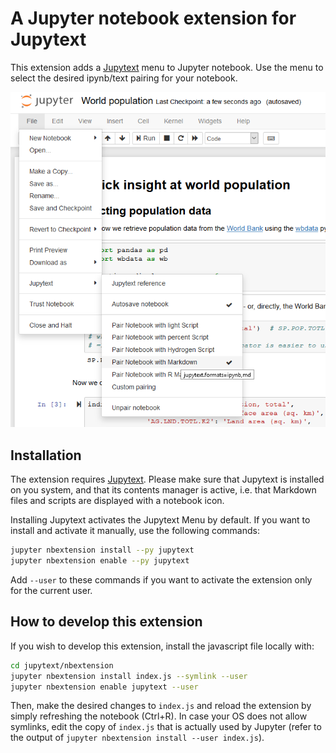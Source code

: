 # A Jupyter notebook extension for Jupytext

This extension adds a [Jupytext](https://github.com/mwouts/jupytext/blob/master/README.md) menu to Jupyter notebook. Use the menu to select the desired ipynb/text pairing for your notebook.

![Jupytext menu screenshot](jupytext_menu.png)

## Installation

The extension requires [Jupytext](https://github.com/mwouts/jupytext/blob/master/README.md). Please make sure that Jupytext is installed on you system, and that its contents manager is active, i.e. that Markdown files and scripts are displayed with a notebook icon. 

Installing Jupytext activates the Jupytext Menu by default. If you want to install and activate it manually, use the following commands:

```bash
jupyter nbextension install --py jupytext
jupyter nbextension enable --py jupytext
```

Add `--user` to these commands if you want to activate the extension only for the current user.

## How to develop this extension

If you wish to develop this extension, install the javascript file locally with:

```bash
cd jupytext/nbextension
jupyter nbextension install index.js --symlink --user
jupyter nbextension enable jupytext --user
```

Then, make the desired changes to `index.js` and reload the extension by simply refreshing the notebook (Ctrl+R). In case your OS does not allow symlinks, edit the copy of `index.js` that is actually used by Jupyter (refer to the output of `jupyter nbextension install --user index.js`).
